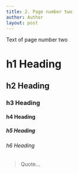 ```yaml
---
title: 2. Page number two
author: Author
layout: post
---
```


Text of page number two

# h1 Heading
## h2 Heading
### h3 Heading
#### h4 Heading
##### h5 Heading
###### h6 Heading

> Quote...
